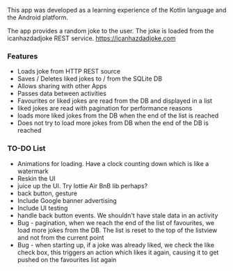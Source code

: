 This app was developed as a learning experience of the Kotlin language and the Android platform.

The app provides a random joke to the user. The joke is loaded from the icanhazdadjoke REST service.
https://icanhazdadjoke.com

### Features
 - Loads joke from HTTP REST source
 - Saves / Deletes liked jokes to / from the SQLite DB
 - Allows sharing with other Apps
 - Passes data between activities
 - Favourites or liked jokes are read from the DB and displayed in a list
 - liked jokes are read with pagination for performance reasons
 - loads more liked jokes from the DB when the end of the list is reached
 - Does not try to load more jokes from DB when the end of the DB is reached


### TO-DO List
 - Animations for loading. Have a clock counting down which is like a watermark
 - Reskin the UI
 - juice up the UI. Try lottie Air BnB lib perhaps?
 - back button, gesture
 - Include Google banner advertising
 - Include UI testing
 - handle back button events. We shouldn't have stale data in an activity
 - Bug - pagination, when we reach the end of the list of favourites, we load more jokes from the
        DB. The list is reset to the top of the listview and not from the current point
 - Bug - when starting up, if a joke was already liked, we check the like check box, this triggers
        an action which likes it again, causing it to get pushed on the favourites list again
